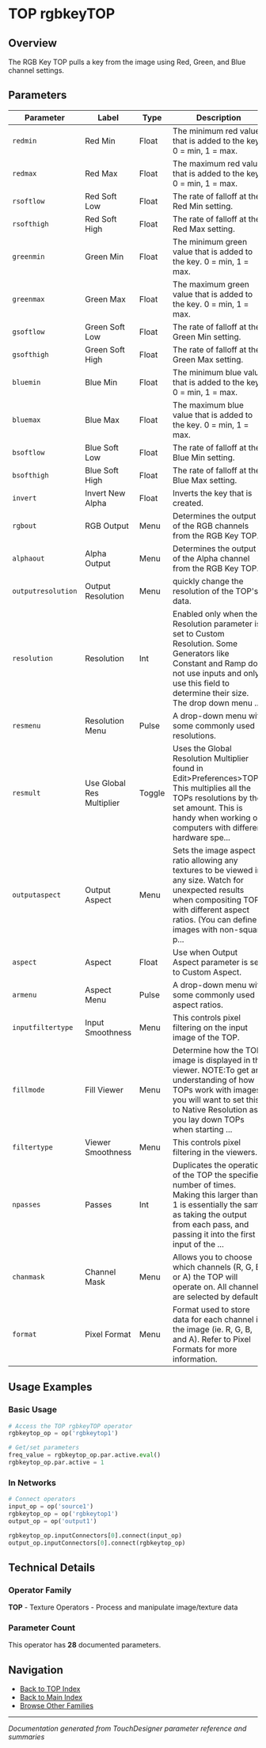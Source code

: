 # TOP rgbkeyTOP

## Overview

The RGB Key TOP pulls a key from the image using Red, Green, and Blue channel settings.

## Parameters

| Parameter | Label | Type | Description |
|-----------|-------|------|-------------|
| `redmin` | Red Min | Float | The minimum red value that is added to the key. 0 = min, 1 = max. |
| `redmax` | Red Max | Float | The maximum red value that is added to the key. 0 = min, 1 = max. |
| `rsoftlow` | Red Soft Low | Float | The rate of falloff at the Red Min setting. |
| `rsofthigh` | Red Soft High | Float | The rate of falloff at the Red Max setting. |
| `greenmin` | Green Min | Float | The minimum green value that is added to the key. 0 = min, 1 = max. |
| `greenmax` | Green Max | Float | The maximum green value that is added to the key. 0 = min, 1 = max. |
| `gsoftlow` | Green Soft Low | Float | The rate of falloff at the Green Min setting. |
| `gsofthigh` | Green Soft High | Float | The rate of falloff at the Green Max setting. |
| `bluemin` | Blue Min | Float | The minimum blue value that is added to the key. 0 = min, 1 = max. |
| `bluemax` | Blue Max | Float | The maximum blue value that is added to the key. 0 = min, 1 = max. |
| `bsoftlow` | Blue Soft Low | Float | The rate of falloff at the Blue Min setting. |
| `bsofthigh` | Blue Soft High | Float | The rate of falloff at the Blue Max setting. |
| `invert` | Invert New Alpha | Float | Inverts the key that is created. |
| `rgbout` | RGB Output | Menu | Determines the output of the RGB channels from the RGB Key TOP. |
| `alphaout` | Alpha Output | Menu | Determines the output of the Alpha channel from the RGB Key TOP. |
| `outputresolution` | Output Resolution | Menu | quickly change the resolution of the TOP's data. |
| `resolution` | Resolution | Int | Enabled only when the Resolution parameter is set to Custom Resolution. Some Generators like Constant and Ramp do not use inputs and only use this field to determine their size. The drop down menu ... |
| `resmenu` | Resolution Menu | Pulse | A drop-down menu with some commonly used resolutions. |
| `resmult` | Use Global Res Multiplier | Toggle | Uses the Global Resolution Multiplier found in Edit>Preferences>TOPs. This multiplies all the TOPs resolutions by the set amount. This is handy when working on computers with different hardware spe... |
| `outputaspect` | Output Aspect | Menu | Sets the image aspect ratio allowing any textures to be viewed in any size. Watch for unexpected results when compositing TOPs with different aspect ratios. (You can define images with non-square p... |
| `aspect` | Aspect | Float | Use when Output Aspect parameter is set to Custom Aspect. |
| `armenu` | Aspect Menu | Pulse | A drop-down menu with some commonly used aspect ratios. |
| `inputfiltertype` | Input Smoothness | Menu | This controls pixel filtering on the input image of the TOP. |
| `fillmode` | Fill Viewer | Menu | Determine how the TOP image is displayed in the viewer. NOTE:To get an understanding of how TOPs work with images, you will want to set this to Native Resolution as you lay down TOPs when starting ... |
| `filtertype` | Viewer Smoothness | Menu | This controls pixel filtering in the viewers. |
| `npasses` | Passes | Int | Duplicates the operation of the TOP the specified number of times. Making this larger than 1 is essentially the same as taking the output from each pass, and passing it into the first input of the ... |
| `chanmask` | Channel Mask | Menu | Allows you to choose which channels (R, G, B, or A) the TOP will operate on. All channels are selected by default. |
| `format` | Pixel Format | Menu | Format used to store data for each channel in the image (ie. R, G, B, and A). Refer to Pixel Formats for more information. |

## Usage Examples

### Basic Usage

```python
# Access the TOP rgbkeyTOP operator
rgbkeytop_op = op('rgbkeytop1')

# Get/set parameters
freq_value = rgbkeytop_op.par.active.eval()
rgbkeytop_op.par.active = 1
```

### In Networks

```python
# Connect operators
input_op = op('source1')
rgbkeytop_op = op('rgbkeytop1')
output_op = op('output1')

rgbkeytop_op.inputConnectors[0].connect(input_op)
output_op.inputConnectors[0].connect(rgbkeytop_op)
```

## Technical Details

### Operator Family

**TOP** - Texture Operators - Process and manipulate image/texture data

### Parameter Count

This operator has **28** documented parameters.

## Navigation

- [Back to TOP Index](../TOP/TOP_INDEX.md)
- [Back to Main Index](../OPERATORS_INDEX.md)
- [Browse Other Families](../OPERATORS_INDEX.md#quick-navigation)

---
*Documentation generated from TouchDesigner parameter reference and summaries*
